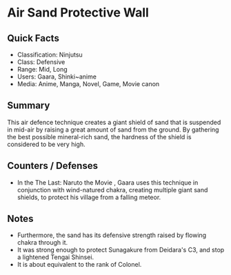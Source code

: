 # Air Sand Protective Wall

## Quick Facts
- Classification: Ninjutsu
- Class: Defensive
- Range: Mid, Long
- Users: Gaara, Shinki~anime
- Media: Anime, Manga, Novel, Game, Movie canon

## Summary
This air defence technique creates a giant shield of sand that is suspended in mid-air by raising a great amount of sand from the ground. By gathering the best possible mineral-rich sand, the hardness of the shield is considered to be very high.

## Counters / Defenses
- In the The Last: Naruto the Movie , Gaara uses this technique in conjunction with wind-natured chakra, creating multiple giant sand shields, to protect his village from a falling meteor.

## Notes
- Furthermore, the sand has its defensive strength raised by flowing chakra through it.
- It was strong enough to protect Sunagakure from Deidara's C3, and stop a lightened Tengai Shinsei.
- It is about equivalent to the rank of Colonel.
